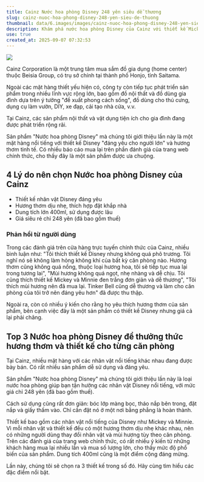 ```yaml
---
title: Cainz Nước hoa phòng Disney 248 yên siêu dễ thương
slug: cainz-nuoc-hoa-phong-disney-248-yen-sieu-de-thuong
thumbnail: data/6.images/images/cainz-nuoc-hoa-phong-disney-248-yen-sieu-de-thuong.webp
description: Khám phá nước hoa phòng Disney của Cainz với thiết kế Mickey, Minnie, Tinker Bell đáng yêu, giá chỉ 248 yên, được khách hàng liên tục mua lại.
use: true
created_at: 2025-09-07 07:32:53
---
```


![](/images/20250907-00095320-toushin-000-1-view.webp)

Cainz Corporation là một trung tâm mua sắm đồ gia dụng (home center) thuộc Beisia Group, có trụ sở chính tại thành phố Honjo, tỉnh Saitama.

Ngoài các mặt hàng thiết yếu hiện có, công ty còn tiếp tục phát triển sản phẩm trong nhiều lĩnh vực rộng lớn, bao gồm đồ nội thất và đồ dùng gia đình dựa trên ý tưởng "đề xuất phong cách sống", đồ dùng cho thú cưng, dụng cụ làm vườn, DIY, xe đạp, cải tạo nhà cửa, v.v.

Tại Cainz, các sản phẩm nội thất và vật dụng tiện ích cho gia đình đang được phát triển rộng rãi.

Sản phẩm "Nước hoa phòng Disney" mà chúng tôi giới thiệu lần này là một mặt hàng nổi tiếng với thiết kế Disney "đáng yêu cho người lớn" và hương thơm tinh tế. Có nhiều báo cáo mua lại trên phần đánh giá của trang web chính thức, cho thấy đây là một sản phẩm được ưa chuộng.

## 4 Lý do nên chọn Nước hoa phòng Disney của Cainz

*   Thiết kế nhân vật Disney đáng yêu
*   Hương thơm dịu nhẹ, thích hợp đặt khắp nhà
*   Dung tích lớn 400ml, sử dụng được lâu
*   Giá siêu rẻ chỉ 248 yên (đã bao gồm thuế)

### Phản hồi từ người dùng

Trong các đánh giá trên cửa hàng trực tuyến chính thức của Cainz, nhiều bình luận như: "Tôi thích thiết kế Disney nhưng không quá phô trương. Tôi nghĩ nó sẽ không làm hỏng không khí của bất kỳ căn phòng nào. Hương thơm cũng không quá nồng, thuộc loại hương hoa, tôi sẽ tiếp tục mua lại trong tương lai", "Mùi hương không quá ngọt, nhẹ nhàng và dễ chịu. Tôi cũng thích thiết kế Mickey và Minnie đen trắng đơn giản và dễ thương", "Tôi thích mùi hương nên đã mua lại. Tinker Bell cũng dễ thương và làm cho căn phòng của tôi trở nên đáng yêu hơn" đã được thu thập.

Ngoài ra, còn có nhiều ý kiến cho rằng họ yêu thích hương thơm của sản phẩm, bên cạnh việc đây là một sản phẩm có thiết kế Disney nhưng giá cả lại phải chăng.

## Top 3 Nước hoa phòng Disney để thưởng thức hương thơm và thiết kế cho từng căn phòng

Tại Cainz, nhiều mặt hàng với các nhân vật nổi tiếng khác nhau đang được bày bán. Có rất nhiều sản phẩm dễ sử dụng và đáng yêu.

Sản phẩm "Nước hoa phòng Disney" mà chúng tôi giới thiệu lần này là loại nước hoa phòng giúp bạn tận hưởng các nhân vật Disney nổi tiếng, với mức giá chỉ 248 yên (đã bao gồm thuế).

Cách sử dụng cũng rất đơn giản: bóc lớp màng bọc, tháo nắp bên trong, đặt nắp và giấy thấm vào. Chỉ cần đặt nó ở một nơi bằng phẳng là hoàn thành.

Thiết kế bao gồm các nhân vật nổi tiếng của Disney như Mickey và Minnie. Vì mỗi nhân vật và thiết kế đều có một hương thơm dịu nhẹ khác nhau, nên có những người dùng thay đổi nhân vật và mùi hương tùy theo căn phòng. Trên các đánh giá của trang web chính thức, có rất nhiều ý kiến từ những khách hàng mua lại nhiều lần và mua số lượng lớn, cho thấy mức độ phổ biến của sản phẩm. Dung tích 400ml cũng là một điểm cộng đáng mừng.

Lần này, chúng tôi sẽ chọn ra 3 thiết kế trong số đó. Hãy cùng tìm hiểu các đặc điểm nổi bật.